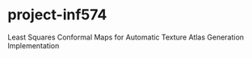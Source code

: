 # project-inf574
Least Squares Conformal Maps for Automatic Texture Atlas Generation Implementation 
